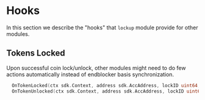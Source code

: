 <!--
order: 6
-->

# Hooks

In this section we describe the "hooks" that `lockup` module provide for other modules.

## Tokens Locked

Upon successful coin lock/unlock, other modules might need to do few actions automatically instead of endblocker basis synchronization.

```go
  OnTokenLocked(ctx sdk.Context, address sdk.AccAddress, lockID uint64, amount sdk.Coins, lockDuration time.Duration, unlockTime time.Time)
  OnTokenUnlocked(ctx sdk.Context, address sdk.AccAddress, lockID uint64, amount sdk.Coins, lockDuration time.Duration, unlockTime time.Time)
```